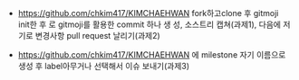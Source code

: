 - https://github.com/chkim417/KIMCHAEHWAN fork하고clone 후 gitmoji init한 후 로 gitmoji를 활용한 commit 하나 생
성, 소스트리 캡쳐(과제1), 다음에 저기로 변경사항 pull request 날리기(과제2)

- https://github.com/chkim417/KIMCHAEHWAN 에 milestone 자기 이름으로 생성 후 label아무거나 선택해서 이슈 보내기(과제3)
